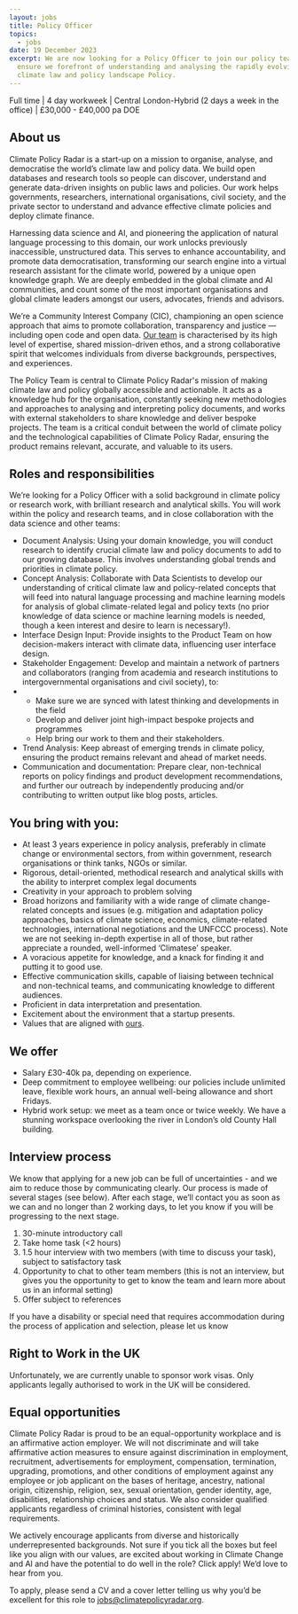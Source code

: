 ```yaml
---
layout: jobs
title: Policy Officer
topics:
  - jobs
date: 19 December 2023
excerpt: We are now looking for a Policy Officer to join our policy team to
  ensure we forefront of understanding and analysing the rapidly evolving
  climate law and policy landscape Policy.
---
```

Full time | 4 day workweek | Central London-Hybrid (2 days a week in the office) | £30,000 - £40,000 pa DOE

## About us

Climate Policy Radar is a start-up on a mission to organise, analyse, and democratise the world’s climate law and policy data. We build open databases and research tools so people can discover, understand and generate data-driven insights on public laws and policies. Our work helps governments, researchers, international organisations, civil society, and the private sector to understand and advance effective climate policies and deploy climate finance.

Harnessing data science and AI, and pioneering the application of natural language processing to this domain, our work unlocks previously inaccessible, unstructured data. This serves to enhance accountability, and promote data democratisation, transforming our search engine into a virtual research assistant for the climate world, powered by a unique open knowledge graph. We are deeply embedded in the global climate and AI communities, and count some of the most important organisations and global climate leaders amongst our users, advocates, friends and advisors.

We’re a Community Interest Company (CIC), championing an open science approach that aims to promote collaboration, transparency and justice — including open code and open data. [Our team](https://climatepolicyradar.org/about#team) is characterised by its high level of expertise, shared mission-driven ethos, and a strong collaborative spirit that welcomes individuals from diverse backgrounds, perspectives, and experiences.

The Policy Team is central to Climate Policy Radar's mission of making climate law and policy globally accessible and actionable. It acts as a knowledge hub for the organisation, constantly seeking new methodologies and approaches to analysing and interpreting policy documents, and works with external stakeholders to share knowledge and deliver bespoke projects. The team is a critical conduit between the world of climate policy and the technological capabilities of Climate Policy Radar, ensuring the product remains relevant, accurate, and valuable to its users.

## Roles and responsibilities

We’re looking for a Policy Officer with a solid background in climate policy or research work, with brilliant research and analytical skills. You will work within the policy and research teams, and in close collaboration with the data science and other teams:

* Document Analysis: Using your domain knowledge, you will conduct research to identify crucial climate law and policy documents to add to our growing database. This involves understanding global trends and priorities in climate policy.
* Concept Analysis: Collaborate with Data Scientists to develop our understanding of critical climate law and policy-related concepts that will feed into natural language processing and machine learning models for analysis of global climate-related legal and policy texts (no prior knowledge of data science or machine learning models is needed, though a keen interest and desire to learn is necessary!).
* Interface Design Input: Provide insights to the Product Team on how decision-makers interact with climate data, influencing user interface design.
* Stakeholder Engagement: Develop and maintain a network of partners and collaborators (ranging from academia and research institutions to intergovernmental organisations and civil society), to: 
* * Make sure we are synced with latest thinking and developments in the field
  * Develop and deliver joint high-impact bespoke projects and programmes 
  * Help bring our work to them and their stakeholders. 
* Trend Analysis: Keep abreast of emerging trends in climate policy, ensuring the product remains relevant and ahead of market needs.
* Communication and documentation: Prepare clear, non-technical reports on policy findings and product development recommendations, and further our outreach by independently producing and/or contributing to written output like blog posts, articles.

## You bring with you:

* At least 3 years experience in policy analysis, preferably in climate change or environmental sectors, from within government, research organisations or think tanks, NGOs or similar.
* Rigorous, detail-oriented, methodical research and analytical skills with the ability to interpret complex legal documents
* Creativity in your approach to problem solving
* Broad horizons and familiarity with a wide range of climate change-related concepts and issues (e.g. mitigation and adaptation policy approaches, basics of climate science, economics, climate-related technologies, international negotiations and the UNFCCC process). Note we are not seeking in-depth expertise in all of those, but rather appreciate a rounded, well-informed ‘Climatese’ speaker. 
* A voracious appetite for knowledge, and a knack for finding it and putting it to good use. 
* Effective communication skills, capable of liaising between technical and non-technical teams, and communicating knowledge to different audiences.
* Proficient in data interpretation and presentation.
* Excitement about the environment that a startup presents.
* Values that are aligned with [ours](https://climatepolicyradar.org/about#values). 

## We offer

* Salary £30-40k pa, depending on experience.
* Deep commitment to employee wellbeing: our policies include unlimited leave, flexible work hours, an annual well-being allowance and short Fridays. 
* Hybrid work setup: we meet as a team once or twice weekly. We have a stunning workspace overlooking the river in London’s old County Hall building.

## Interview process

We know that applying for a new job can be full of uncertainties - and we aim to reduce those by communicating clearly. Our process is made of several stages (see below). After each stage, we’ll contact you as soon as we can and no longer than 2 working days, to let you know if you will be progressing to the next stage. 

1. 30-minute introductory call
2. Take home task (<2 hours)
3. 1.5 hour interview with two members (with time to discuss your task), subject to satisfactory task
4. Opportunity to chat to other team members (this is not an interview, but gives you the opportunity to get to know the team and learn more about us in an informal setting)
5. Offer subject to references

If you have a disability or special need that requires accommodation during the process of application and selection, please let us know

## Right to Work in the UK

Unfortunately, we are currently unable to sponsor work visas. Only applicants legally authorised to work in the UK will be considered.

## Equal opportunities

Climate Policy Radar is proud to be an equal-opportunity workplace and is an affirmative action employer. We will not discriminate and will take affirmative action measures to ensure against discrimination in employment, recruitment, advertisements for employment, compensation, termination, upgrading, promotions, and other conditions of employment against any employee or job applicant on the bases of heritage, ancestry, national origin, citizenship, religion, sex, sexual orientation, gender identity, age, disabilities, relationship choices and status. We also consider qualified applicants regardless of criminal histories, consistent with legal requirements. 

We actively encourage applicants from diverse and historically underrepresented backgrounds. Not sure if you tick all the boxes but feel like you align with our values, are excited about working in Climate Change and AI and have the potential to do well in the role? Click apply! We’d love to hear from you.

To apply, please send a CV and a cover letter telling us why you’d be excellent for this role to [jobs@climatepolicyradar.org](mailto:jobs@climatepolicyradar.org).